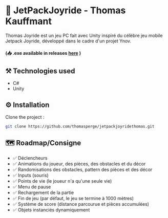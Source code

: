 # 🚀 JetPackJoyride - Thomas Kauffmant

Thomas Joyride est un jeu PC fait avec Unity inspiré du célèbre jeu mobile Jetpack Joyride, développé dans le cadre d'un projet Ynov.

#### (📥 .exe available in releases [here](https://github.com/thomasperge/jetpackjoyridethomas/releases/tag/build) )

## ⚒️ Technologies used

- C#
- Unity

## ⚙️ Installation

Clone the project :

```bash
git clone https://github.com/thomasperge/jetpackjoyridethomas.git
```

## 🗺️ Roadmap/Consigne

- ✅ Déclencheurs
- ✅ Animations du joueur, des pièces, des obstacles et du décor
- ✅ Randomisations des obstacles, pattern des pièces et des décor
- ✅ Inputs (souris)
- ✅ Points de vie (le joueur n'a qu'une seule vie)
- ✅ Menu de pause
- ✅ Rechargement de la partie
- ✅ Fin de jeu (par défaut, le jeu se termine à 1000 mètres)
- ✅ Système de score (distance parcourue et pièces accumulées)
- ✅ Objets instanciés dynamiquement
